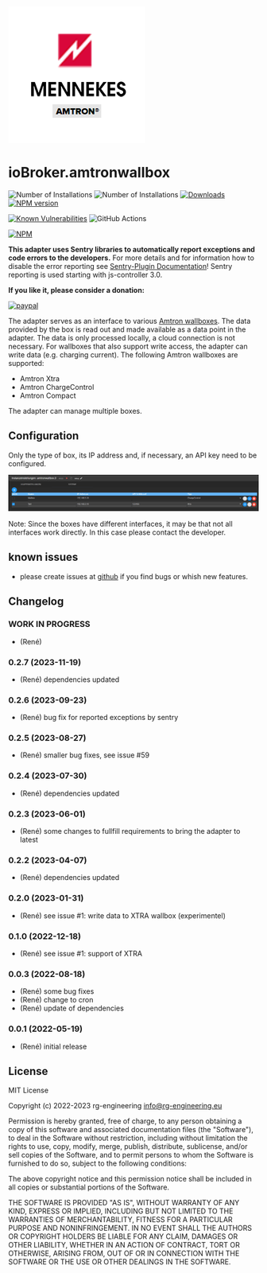 ![Logo](admin/amtronwallbox.png)
# ioBroker.amtronwallbox

![Number of Installations](http://iobroker.live/badges/amtronwallbox-installed.svg) ![Number of Installations](http://iobroker.live/badges/amtronwallbox-stable.svg)
[![Downloads](https://img.shields.io/npm/dm/iobroker.amtronwallbox.svg)](https://www.npmjs.com/package/iobroker.amtronwallbox)
[![NPM version](http://img.shields.io/npm/v/iobroker.amtronwallbox.svg)](https://www.npmjs.com/package/iobroker.amtronwallbox)

[![Known Vulnerabilities](https://snyk.io/test/github/rg-engineering/ioBroker.amtronwallbox/badge.svg)](https://snyk.io/test/github/rg-engineering/ioBroker.amtronwallbox)
![GitHub Actions](https://github.com/rg-engineering/ioBroker.amtronwallbox/workflows/Test%20and%20Release/badge.svg)

[![NPM](https://nodei.co/npm/iobroker.amtronwallbox.png?downloads=true)](https://nodei.co/npm/iobroker.amtronwallbox/)


**This adapter uses Sentry libraries to automatically report exceptions and code errors to the developers.** 
For more details and for information how to disable the error reporting see [Sentry-Plugin Documentation](https://github.com/ioBroker/plugin-sentry#plugin-sentry)! Sentry reporting is used starting with js-controller 3.0.


**If you like it, please consider a donation:**
                                                                          
[![paypal](https://www.paypalobjects.com/en_US/DK/i/btn/btn_donateCC_LG.gif)](https://www.paypal.com/donate/?hosted_button_id=34ESBMJ932QZC) 

The adapter serves as an interface to various [Amtron wallboxes](https://www.mennekes.de/emobility/produkte/amtron-wallboxen/). The data provided by the box is read out and made available as a data point in the adapter. 
The data is only processed locally, a cloud connection is not necessary. For wallboxes that also support write access, the adapter can write data (e.g. charging current).
The following Amtron wallboxes are supported:
* Amtron Xtra
* Amtron ChargeControl
* Amtron Compact

The adapter can manage multiple boxes.

## Configuration
Only the type of box, its IP address and, if necessary, an API key need to be configured.

![Configuration](/admin/docs/Amtron_Config.PNG)


Note: Since the boxes have different interfaces, it may be that not all interfaces work directly. In this case please contact the developer. 

## known issues
* please create issues at [github](https://github.com/rg-engineering/ioBroker.amtronwallbox/issues) if you find bugs or whish new features.
   
## Changelog

<!--
  Placeholder for the next version (at the beginning of the line):
  ### **WORK IN PROGRESS**
-->

### **WORK IN PROGRESS**
* (René) 

### 0.2.7 (2023-11-19)
* (René) dependencies updated

### 0.2.6 (2023-09-23)
* (René) bug fix for reported exceptions by sentry

### 0.2.5 (2023-08-27)
* (René) smaller bug fixes, see issue #59

### 0.2.4 (2023-07-30)
* (René) dependencies updated

### 0.2.3 (2023-06-01)
* (René) some changes to fullfill requirements to bring the adapter to latest

### 0.2.2 (2023-04-07)
* (René) dependencies updated

### 0.2.0 (2023-01-31)
* (René) see issue #1: write data to XTRA wallbox (experimentel)

### 0.1.0 (2022-12-18)
* (René) see issue #1: support of XTRA

### 0.0.3 (2022-08-18)
* (René) some bug fixes
* (René) change to cron
* (René) update of dependencies

### 0.0.1 (2022-05-19)
* (René) initial release

## License
MIT License

Copyright (c) 2022-2023 rg-engineering info@rg-engineering.eu

Permission is hereby granted, free of charge, to any person obtaining a copy
of this software and associated documentation files (the "Software"), to deal
in the Software without restriction, including without limitation the rights
to use, copy, modify, merge, publish, distribute, sublicense, and/or sell
copies of the Software, and to permit persons to whom the Software is
furnished to do so, subject to the following conditions:

The above copyright notice and this permission notice shall be included in all
copies or substantial portions of the Software.

THE SOFTWARE IS PROVIDED "AS IS", WITHOUT WARRANTY OF ANY KIND, EXPRESS OR
IMPLIED, INCLUDING BUT NOT LIMITED TO THE WARRANTIES OF MERCHANTABILITY,
FITNESS FOR A PARTICULAR PURPOSE AND NONINFRINGEMENT. IN NO EVENT SHALL THE
AUTHORS OR COPYRIGHT HOLDERS BE LIABLE FOR ANY CLAIM, DAMAGES OR OTHER
LIABILITY, WHETHER IN AN ACTION OF CONTRACT, TORT OR OTHERWISE, ARISING FROM,
OUT OF OR IN CONNECTION WITH THE SOFTWARE OR THE USE OR OTHER DEALINGS IN THE
SOFTWARE.
